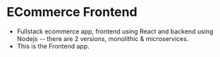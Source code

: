 # ECommerce Frontend

- Fullstack ecommerce app, frontend using React and backend using Nodejs -- there are 2 versions, monolithic & microservices.
- This is the Frontend app.
